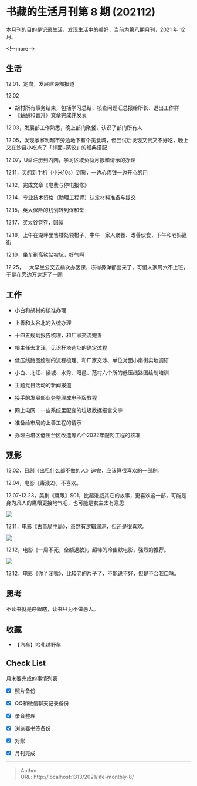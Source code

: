 # 书藏的生活月刊第 8 期 (202112)


本月刊的目的是记录生活，发现生活中的美好，当前为第八期月刊，2021 年 12 月。

&lt;!--more--&gt;

## 生活

12.01，定岗，发展建设部报道

12.02

- 胡村所有事务结束，包括学习总结、核查问题汇总报给所长、退出工作群
- 《薪酬和晋升》文章完成并发表

12.03，发展部工作熟悉，晚上部门聚餐，认识了部门所有人

12.05，发现家家利超市旁边地下有个美食城，但尝试后发现又贵又不好吃，晚上又在沙县小吃点了「拌面&#43;蒸饺」的经典搭配

12.07，U盘注册到内网，学习区域负荷月报和请示的办理

12.11，买的新手机（小米10s）到货，一边心疼钱一边开心的用

12.12，完成文章《电费与停电报修》

12.14，专业技术资格（助理工程师）认定材料准备与提交

12.15，英大保险的钱划转到保和堂

12.17，买太谷卷卷，回家

12.18，上午在湖畔里售楼处领橙子，中午一家人聚餐、改善伙食，下午和老妈逛街

12.19，坐车到高铁站被坑，好气啊

12.25，一大早坐公交去榆次办医保，冻得鼻涕都出来了，可惜人家周六不上班，于是在旁边万达逛了一圈



## 工作

- 小白和胡村的核准办理
- 上善和太谷北的入统办理

- 十四五规划报告梳理，和厂家交流完善
- 根主任去北汪，见识杆塔选址的确定过程
- 低压线路图绘制的流程梳理、和厂家交涉、单位对面小南街实地调研
- 小白、北汪、候城、水秀、阳邑、范村六个所的低压线路图绘制培训
- 主题党日活动的新闻报道
- 接手的发展部业务整理成电子版教程
- 网上电网：一些系统里配变的垃圾数据报宫文宇
- 准备给市局的上善工程的请示
- 办理白塔区低压台区改造等八个2022年配网工程的核准

## 观影

12.02，日剧《出租什么都不做的人》追完，应该算很喜欢的一部剧。

12.04，电影《毒液2》，不喜欢。

12.07-12.23，美剧《鹰眼》S01，比起漫威其它的故事，更喜欢这一部，可能是身为凡人的鹰眼更接地气吧，也可能是女主太有意思

![](https://picped-1301226557.cos.ap-beijing.myqcloud.com/ZK_20211231_鹰眼.jpg)

12.11，电影《古董局中局》，虽然有逻辑漏洞，但还是很喜欢。

![](https://picped-1301226557.cos.ap-beijing.myqcloud.com/ZK_20211231_古董局中局.jpg)

12.12，电影《一周不死，全额退款》，超棒的冷幽默电影，强烈的推荐。

![](https://picped-1301226557.cos.ap-beijing.myqcloud.com/ZK_20211231_一周不死全额退款.jpg)

12.12，电影《你丫闭嘴》，比较老的片子了，不能说不好，但是不合我口味。

## 思考

不读书就是睁眼瞎，读书只为不做愚人。

## 收藏

- 【汽车】哈弗越野车

## Check List

月末要完成的事情列表

- [x] 照片备份
- [x] QQ和微信聊天记录备份
- [x] 录音整理
- [x] 浏览器书签备份
- [x] 对账
- [x] 月刊完成









---

> Author:   
> URL: http://localhost:1313/2021/life-monthly-8/  

